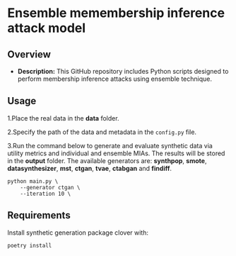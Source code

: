 # Ensemble memembership inference attack model

## Overview

- **Description:** This GitHub repository includes Python scripts designed to perform membership inference attacks using ensemble technique.

## Usage

1.Place the real data in the **data** folder.

2.Specify the path of the data and metadata in the `config.py` file.

3.Run the command below to generate and evaluate synthetic data via utility metrics and individual and ensemble MIAs. The results will be stored in the **output** folder.
The available generators are: **synthpop**, **smote**, **datasynthesizer**, **mst**, **ctgan**, **tvae**, **ctabgan** and **findiff**.

```
python main.py \
    --generator ctgan \
    --iteration 10 \
```

## Requirements

Install synthetic generation package clover with:
```bash
poetry install